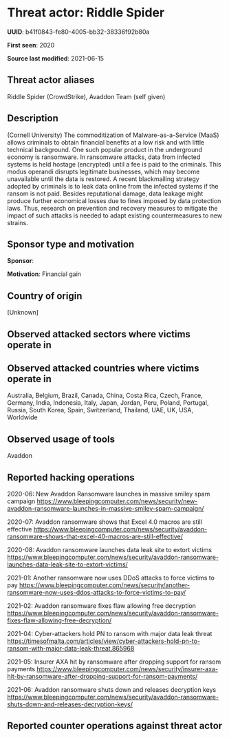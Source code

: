 # Threat actor: Riddle Spider

**UUID**: b41f0843-fe80-4005-bb32-38336f92b80a

**First seen**: 2020

**Source last modified**: 2021-06-15

## Threat actor aliases

Riddle Spider (CrowdStrike), Avaddon Team (self given)

## Description

(Cornell University) The commoditization of Malware-as-a-Service (MaaS) allows criminals to obtain financial benefits at a low risk and with little technical background. One such popular product in the underground economy is ransomware. In ransomware attacks, data from infected systems is held hostage (encrypted) until a fee is paid to the criminals. This modus operandi disrupts legitimate businesses, which may become unavailable until the data is restored. A recent blackmailing strategy adopted by criminals is to leak data online from the infected systems if the ransom is not paid. Besides reputational damage, data leakage might produce further economical losses due to fines imposed by data protection laws. Thus, research on prevention and recovery measures to mitigate the impact of such attacks is needed to adapt existing countermeasures to new strains.

## Sponsor type and motivation

**Sponsor**: 

**Motivation**: Financial gain


## Country of origin

[Unknown]

## Observed attacked sectors where victims operate in



## Observed attacked countries where victims operate in

Australia, Belgium, Brazil, Canada, China, Costa Rica, Czech, France, Germany, India, Indonesia, Italy, Japan, Jordan, Peru, Poland, Portugal, Russia, South Korea, Spain, Switzerland, Thailand, UAE, UK, USA, Worldwide

## Observed usage of tools

Avaddon

## Reported hacking operations

2020-06: New Avaddon Ransomware launches in massive smiley spam campaign
https://www.bleepingcomputer.com/news/security/new-avaddon-ransomware-launches-in-massive-smiley-spam-campaign/

2020-07: Avaddon ransomware shows that Excel 4.0 macros are still effective
https://www.bleepingcomputer.com/news/security/avaddon-ransomware-shows-that-excel-40-macros-are-still-effective/

2020-08: Avaddon ransomware launches data leak site to extort victims
https://www.bleepingcomputer.com/news/security/avaddon-ransomware-launches-data-leak-site-to-extort-victims/

2021-01: Another ransomware now uses DDoS attacks to force victims to pay
https://www.bleepingcomputer.com/news/security/another-ransomware-now-uses-ddos-attacks-to-force-victims-to-pay/

2021-02: Avaddon ransomware fixes flaw allowing free decryption
https://www.bleepingcomputer.com/news/security/avaddon-ransomware-fixes-flaw-allowing-free-decryption/

2021-04: Cyber-attackers hold PN to ransom with major data leak threat
https://timesofmalta.com/articles/view/cyber-attackers-hold-pn-to-ransom-with-major-data-leak-threat.865968

2021-05: Insurer AXA hit by ransomware after dropping support for ransom payments
https://www.bleepingcomputer.com/news/security/insurer-axa-hit-by-ransomware-after-dropping-support-for-ransom-payments/

2021-06: Avaddon ransomware shuts down and releases decryption keys
https://www.bleepingcomputer.com/news/security/avaddon-ransomware-shuts-down-and-releases-decryption-keys/

## Reported counter operations against threat actor





